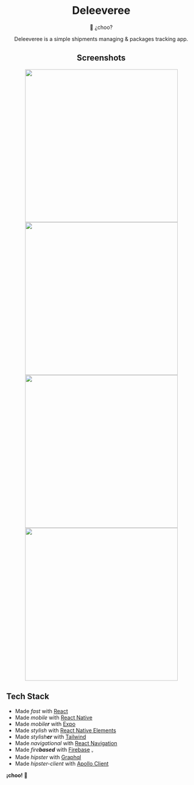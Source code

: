 <div align="center">
	<h1>Deleeveree</h1>
    🚚 ¿choo?

Deleeveree is a simple shipments managing & packages tracking app.

<h2>Screenshots</h2>


<img src="screenshots/Customers.png" width="405"/>  
<img src="screenshots/Orders.png" width="405"/>  
<img src="screenshots/Deliveries.png" width="405"/>  
<img src="screenshots/Order.png" width="405"/>

</div>

## Tech Stack

- Made *fast* with [React](https://reactjs.org/)
- Made *mobile* with [React Native](https://reactnative.dev/)
- Made *mobile**r*** with [Expo](https://expo.dev/)
- Made *stylish* with [React Native Elements](https://reactnativeelements.com/)
- Made *stylish**er*** with [Tailwind](https://tailwindcss.com/)
- Made *navigational* with [React Navigation](https://reactnavigation.org/)
- Made *fire**based*** with [Firebase](https://firebase.google.com/) <sub>`💀`</sub>
- Made *hipster* with [Graphql](https://graphql.org/) 
- Made *hipster-client* with [Apollo Client](https://www.apollographql.com/docs/react/) 

<b> ¡choo! 🚚</b>

